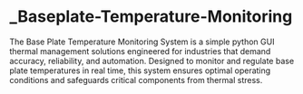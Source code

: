 # _Baseplate-Temperature-Monitoring
The Base Plate Temperature Monitoring System is a simple python GUI thermal management solutions engineered for industries that demand accuracy, reliability, and automation. Designed to monitor and regulate base plate temperatures in real time, this system ensures optimal operating conditions and safeguards critical components from thermal stress.
